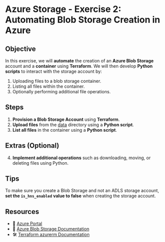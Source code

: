 # **Azure Storage - Exercise 2: Automating Blob Storage Creation in Azure**

## **Objective**  

In this exercise, we will **automate** the creation of an **Azure Blob Storage** account and a **container** using **Terraform**. We will then develop **Python scripts** to interact with the storage account by:  

1. Uploading files to a blob storage container.  
2. Listing all files within the container.  
3. Optionally performing additional file operations.  

## **Steps**  

1. **Provision a Blob Storage Account** using **Terraform**.  
2. **Upload files** from the [data](./data/) directory using a **Python script**.  
3. **List all files** in the container using a **Python script**.  

## **Extras (Optional)**  

4. **Implement additional operations** such as downloading, moving, or deleting files using Python.  

## **Tips**

To make sure you create a Blob Storage and not an ADLS storage account, **set the `is_hns_enabled` value to false** when creating the storage account.

## **Resources**  

- 📌 [Azure Portal](https://portal.azure.com)  
- 📖 [Azure Blob Storage Documentation](https://learn.microsoft.com/en-us/azure/storage/blobs/)
- 🛠 [Terraform azurerm Documentation](https://registry.terraform.io/providers/hashicorp/azurerm/latest/docs)